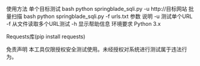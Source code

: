 使用方法
单个目标测试
bash
python springblade_sqli.py -u http://目标网站
批量扫描
bash
python springblade_sqli.py -f urls.txt
参数	说明
-u	测试单个URL
-f	从文件读取多个URL测试
-h	显示帮助信息
环境要求
Python 3.x

Requests库(pip install requests)

免责声明
本工具仅限授权安全测试使用。未经授权对系统进行测试属于违法行为。
